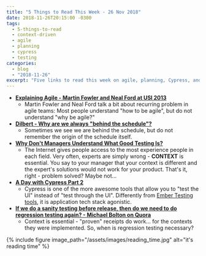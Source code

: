 ```yaml
---
title: "5 Things to Read This Week - 26 Nov 2018"
date: 2018-11-26T20:15:00 -0300
tags:
  - 5-things-to-read
  - context-driven
  - agile
  - planning
  - cypress
  - testing
categories:
  - blog
  - "2018-11-26"
excerpt: "Five links to read this week on agile, planning, Cypress, and context-driven testing"
---
```


- **[Explaining Agile - Martin Fowler and Neal Ford at USI 2013](https://www.youtube.com/watch?v=GE6lbPLEAzc)**
  - Martin Fowler and Neal Ford talk a bit about recurring problem in agile teams: Most people understand "how to be agile", but do not understand "why be agile?"
- **[Dilbert - Why are we always "behind the schedule"?](https://dilbert.com/strip/2018-11-18)**
  - Sometimes we see we are behind the schedule, but do not remember the origin of the schedule itself.
- **[Why Don't Managers Understand What Good Testing Is?](http://rhythmoftesting.blogspot.com/2018/11/why-dont-managers-understand-what-good.html)**
  - The Internet gives people access to the most experience people in each field. Very often, experts are simply wrong - **CONTEXT** is essential. You say to your manager that your context is different and the expert's solutions would not work for your product. That's it, right - problem solved? Maybe not...
- **[A Day with Cypress Part 2](https://dragonsforelevenses.com/2018/11/13/a-day-with-cypress-part-2/)**
  - Cypress is one of the more awesome tools that allow you to "test the UI" instead of "test through the UI". Differently from [Ember Testing tools](http://thatsabug.com/2018/08/08/testing_ember_application_first_steps.html), it is application tech stack agonistic.
- **[If we do a sanity testing before release, then do we need to do regression testing again? - Michael Bolton on Quora](https://www.quora.com/If-we-do-a-sanity-testing-before-release-then-do-we-need-to-do-regression-testing-again)**
  - Context is essential - "proven" receipts do work... for the contexts they were implemented. So, when is regression testing necessary?

{% include figure image_path="/assets/images/reading_time.jpg" alt="it's reading time" %}
